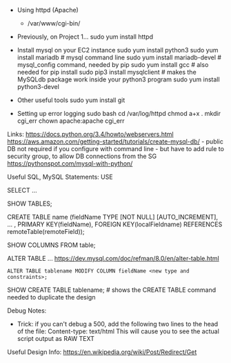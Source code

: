 * Using httpd (Apache)
  * /var/www/cgi-bin/

* Previously, on Project 1...
    sudo yum install httpd

* Install mysql on your EC2 instance
    sudo yum install python3
    sudo yum install mariadb              # mysql command line
    sudo yum install mariadb-devel        # mysql_config command, needed by pip
    sudo yum install gcc                  # also needed for pip install
    sudo pip3 install mysqlclient         # makes the MySQLdb package work inside your python3 program
    sudo yum install python3-devel

* Other useful tools
    sudo yum install git

* Setting up error logging
    sudo bash
    cd /var/log/httpd
    chmod a+x .
    mkdir cgi_err
    chown apache:apache cgi_err



Links:
  https://docs.python.org/3.4/howto/webservers.html
  https://aws.amazon.com/getting-started/tutorials/create-mysql-db/
      - public DB not required if you configure with command line
      - but have to add rule to security group, to allow DB connections from the SG
  https://pythonspot.com/mysql-with-python/



Useful SQL, MySQL Statements:
  USE <dbName>

  SELECT ...

  SHOW TABLES;

  CREATE TABLE name (fieldName TYPE [NOT NULL] [AUTO_INCREMENT], ... , PRIMARY KEY(fieldName), FOREIGN KEY(localFieldname) REFERENCES remoteTable(remoteField));

  SHOW COLUMNS FROM table;

  ALTER TABLE ...
    https://dev.mysql.com/doc/refman/8.0/en/alter-table.html

    ALTER TABLE tablename MODIFY COLUMN fieldName <new type and constraints>;

  SHOW CREATE TABLE tablename;
    # shows the CREATE TABLE command needed to duplicate the design



Debug Notes:
  - Trick: if you can't debug a 500, add the following two lines to the head of the file:
        Content-type: text/html
        <blank line>
    This will cause you to see the actual script output as RAW TEXT



Useful Design Info:
  https://en.wikipedia.org/wiki/Post/Redirect/Get

